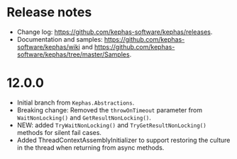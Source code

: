 ﻿# Release notes

* Change log: https://github.com/kephas-software/kephas/releases.
* Documentation and samples: https://github.com/kephas-software/kephas/wiki and https://github.com/kephas-software/kephas/tree/master/Samples.

# 12.0.0
* Initial branch from `Kephas.Abstractions`.
* Breaking change: Removed the ```throwOnTimeout``` parameter from ```WaitNonLocking()``` and ```GetResultNonLocking()```.
* NEW: added ```TryWaitNonLocking()``` and ```TryGetResultNonLocking()``` methods for silent fail cases.
* Added ThreadContextAssemblyInitializer to support restoring the culture in the thread when returning from async methods.
